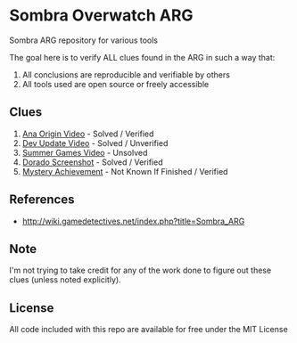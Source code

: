 Sombra Overwatch ARG
====================

Sombra ARG repository for various tools

The goal here is to verify ALL clues found in the ARG in such a way that:

1. All conclusions are reproducible and verifiable by others
2. All tools used are open source or freely accessible

Clues
-----

1. [Ana Origin Video](00-ana-origin-video) - Solved / Verified
2. [Dev Update Video](01-dev-update-video) - Solved / Unverified
3. [Summer Games Video](02-summer-games-video) - Unsolved
4. [Dorado Screenshot](03-dorado-screenshot) - Solved / Verified
5. [Mystery Achievement](04-mystery-achievement) - Not Known If Finished / Verified

References
----------

- http://wiki.gamedetectives.net/index.php?title=Sombra_ARG

Note
----

I'm not trying to take credit for any of the work done to figure out these
clues (unless noted explicitly).

License
-------

All code included with this repo are available for free under the MIT License
